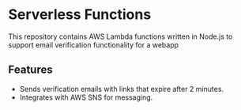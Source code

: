 # Serverless Functions

This repository contains AWS Lambda functions written in Node.js to support email verification functionality for a webapp

## Features
- Sends verification emails with links that expire after 2 minutes.
- Integrates with AWS SNS for messaging.
